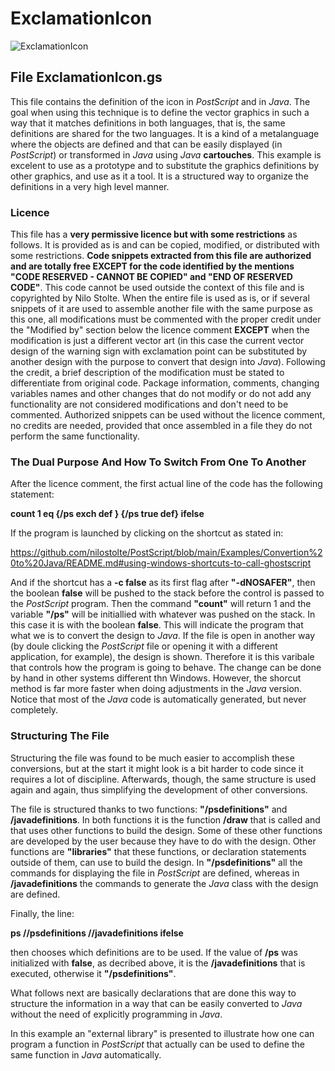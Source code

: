 
# ExclamationIcon

![ExclamationIcon](https://user-images.githubusercontent.com/80269251/111144000-db707d80-855c-11eb-8ff6-9491937cbb03.png)

## File ExclamationIcon.gs

This file contains the definition of the icon in _PostScript_ and in _Java_. The goal when using this technique is to define the
vector graphics in such a way that it matches definitions in both languages, that is, the same definitions are shared for the
two languages. It is a kind of a metalanguage where the objects are defined and that can be easily displayed (in _PostScript_) or
transformed in _Java_ using _Java_ **cartouches**. This example is excelent to use as a prototype and to substitute the
graphics definitions by other graphics, and use as it a tool. It is a structured way to organize the definitions in a very
high level manner.

### Licence

This file has a **very permissive licence but with some restrictions** as follows. It is provided as is and can be copied, modified, or distributed with some restrictions. **Code snippets extracted from this file are authorized and are totally free EXCEPT for the code identified by the mentions "CODE RESERVED - CANNOT BE COPIED" and "END OF RESERVED CODE"**. This code cannot be used outside the context of this file and is copyrighted by Nilo Stolte. When the entire file is used as is, or if several snippets of it are used to assemble another file with the same purpose as this one, all modifications must be commented with the proper credit under the "Modified by" section below the licence comment **EXCEPT** when the modification is just a different vector art (in this case the current vector design of the warning sign with exclamation point can be substituted by another design with the purpose to convert that design into _Java_). Following the credit, a brief description of the modification must be stated to differentiate from original code. Package information, comments, changing variables names and other changes that do not modify or do not add any functionality are not considered modifications and don't need to be commented. Authorized snippets can be used without the licence comment, no credits are needed, provided that once assembled in a file they do not perform the same functionality.

### The Dual Purpose And How To Switch From One To Another

After the licence comment, the first actual line of the code has the following statement:

**count 1 eq {/ps exch def } {/ps true def} ifelse**

If the program is launched by clicking on the shortcut as stated in:

https://github.com/nilostolte/PostScript/blob/main/Examples/Convertion%20to%20Java/README.md#using-windows-shortcuts-to-call-ghostscript

And if the shortcut has a **-c false** as its first flag after **"-dNOSAFER"**, then the boolean **false** will be pushed to the 
stack before the control is passed to the _PostScript_ program. Then the command **"count"** will return 1 and 
the variable **"/ps"** will be initiallied with whatever was pushed on the stack. In this case it is with the boolean **false**. This 
will indicate the program that what we is to convert the design to _Java_. If the file is open in another way (by doule clicking the
_PostScript_ file or opening it with a different application, for example), the design is shown. Therefore it is this varibale that
controls how the program is going to behave. The change can be done by hand in other systems different thn Windows. However,
the shorcut method is far more faster when doing adjustments in the _Java_ version. Notice that most of the _Java_ code is automatically
generated, but never completely. 

### Structuring The File

Structuring the file was found to be much easier to accomplish these conversions, but at the start it might look is a bit harder 
to code since it requires a lot of discipline. Afterwards, though, the same structure is used again and again, thus simplifying the
development of other conversions.

The file is structured thanks to two functions: **"/psdefinitions"** and **/javadefinitions**. In both functions it is the function **/draw** that is called and that uses other functions to build the design. Some of these other functions are
developed by the user because they have to do with the design. Other functions are **"libraries"** that these
functions, or declaration statements outside of them, can use to build the design. In **"/psdefinitions"** all
the commands for displaying the file in _PostScript_ are defined, whereas in **/javadefinitions** the commands to generate the _Java_ class
with the design are defined.

Finally, the line:

**ps //psdefinitions //javadefinitions ifelse**

then chooses which definitions are to be used. If the value of **/ps** was initialized with **false**, as decribed above, it is
the **/javadefinitions** that is executed, otherwise it **"/psdefinitions"**.

What follows next are basically declarations that are done this way to structure the information in a way that can be easily
converted to _Java_ without the need of explicitly programming in _Java_.

In this example an "external library" is presented to illustrate how one can program a function in _PostScript_ that actually can be used
to define the same function in _Java_ automatically. 
